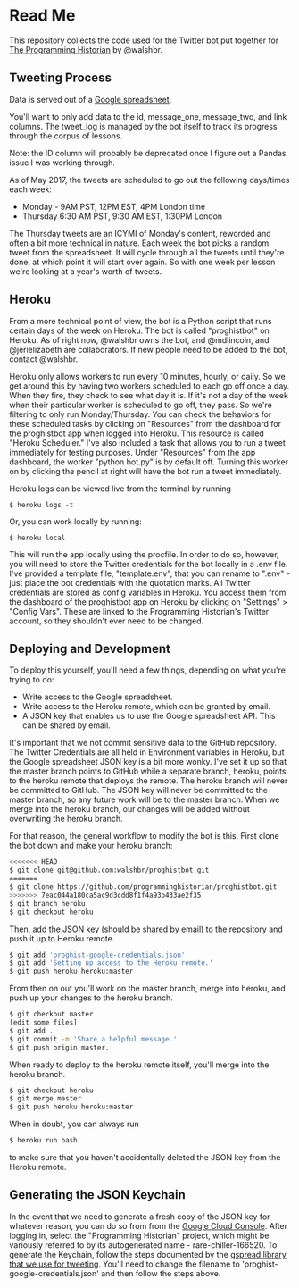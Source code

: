 # Read Me

This repository collects the code used for the Twitter bot put together for [The Programming Historian](programminghistorian.org) by @walshbr.

## Tweeting Process

Data is served out of a [Google spreadsheet](https://docs.google.com/spreadsheets/d/1o-C-3WwfcEYWipIFb112tkuM-XOI8pVVpA9_sag9Ph8/edit#gid=1625380994).

You'll want to only add data to the id, message_one, message_two, and link columns. The tweet_log is managed by the bot itself to track its progress through the corpus of lessons.

Note: the ID column will probably be deprecated once I figure out a Pandas issue I was working through.

As of May 2017, the tweets are scheduled to go out the following days/times each week:

* Monday - 9AM PST, 12PM EST, 4PM London time
* Thursday 6:30 AM PST, 9:30 AM EST, 1:30PM London

The Thursday tweets are an ICYMI of Monday's content, reworded and often a bit more technical in nature. Each week the bot picks a random tweet from the spreadsheet. It will cycle through all the tweets until they're done, at which point it will start over again. So with one week per lesson we're looking at a year's worth of tweets.

## Heroku

From a more technical point of view, the bot is a Python script that runs certain days of the week on Heroku. The bot is called "proghistbot" on Heroku. As of right now, @walshbr owns the bot, and @mdlincoln, and @jerielizabeth are collaborators. If new people need to be added to the bot, contact @walshbr.

Heroku only allows workers to run every 10 minutes, hourly, or daily. So we get around this by having two workers scheduled to each go off once a day. When they fire, they check to see what day it is. If it's not a day of the week when their particular worker is scheduled to go off, they pass. So we're filtering to only run Monday/Thursday. You can check the behaviors for these scheduled tasks by clicking on "Resources" from the dashboard for the proghistbot app when logged into Heroku. This resource is called "Heroku Scheduler." I've also included a task that allows you to run a tweet immediately for testing purposes. Under "Resources" from the app dashboard, the worker "python bot.py" is by default off. Turning this worker on by clicking the pencil at right will have the bot run a tweet immediately.

Heroku logs can be viewed live from the terminal by running

```
$ heroku logs -t
```

Or, you can work locally by running:

```
$ heroku local
```

This will run the app locally using the procfile. In order to do so, however, you will need to store the Twitter credentials for the bot locally in a .env file. I've provided a template file, "template.env", that you can rename to ".env" - just place the bot credentials with the quotation marks. All Twitter credentials are stored as config variables in Heroku. You access them from the dashboard of the proghistbot app on Heroku by clicking on "Settings" > "Config Vars". These are linked to the Programming Historian's Twitter account, so they shouldn't ever need to be changed.

## Deploying and Development

To deploy this yourself, you'll need a few things, depending on what you're trying to do:

* Write access to the Google spreadsheet.
* Write access to the Heroku remote, which can be granted by email.
* A JSON key that enables us to use the Google spreadsheet API. This can be shared by email.

It's important that we not commit sensitive data to the GitHub repository. The Twitter Credentials are all held in Environment variables in Heroku, but the Google spreadsheet JSON key is a bit more wonky. I've set it up so that the master branch points to GitHub while a separate branch, heroku, points to the heroku remote that deploys the remote. The heroku branch will never be committed to GitHub. The JSON key will never be committed to the master branch, so any future work will be to the master branch. When we merge into the heroku branch, our changes will be added without overwriting the heroku branch.  

For that reason, the general workflow to modify the bot is this. First clone the bot down and make your heroku branch:

```bash
<<<<<<< HEAD
$ git clone git@github.com:walshbr/proghistbot.git
=======
$ git clone https://github.com/programminghistorian/proghistbot.git
>>>>>>> 7eac044a180ca5ac9d3cdd8f1f4a93b433ae2f35
$ git branch heroku
$ git checkout heroku
```

Then, add the JSON key (should be shared by email) to the repository and push it up to Heroku remote.

```bash
$ git add 'proghist-google-credentials.json'
$ git add 'Setting up access to the Heroku remote.'
$ git push heroku heroku:master
```

From then on out you'll work on the master branch, merge into heroku, and push up your changes to the heroku branch.

```bash
$ git checkout master
[edit some files]
$ git add .
$ git commit -m 'Share a helpful message.'
$ git push origin master.
```

When ready to deploy to the heroku remote itself, you'll merge into the heroku branch.

```bash
$ git checkout heroku
$ git merge master
$ git push heroku heroku:master
```

When in doubt, you can always run
```bash
$ heroku run bash
```

to make sure that you haven't accidentally deleted the JSON key from the Heroku remote.

## Generating the JSON Keychain

In the event that we need to generate a fresh copy of the JSON key for whatever reason, you can do so from from the [Google Cloud Console](https://console.cloud.google.com/). After logging in, select the "Programming Historian" project, which might be variously referred to by its autogenerated name - rare-chiller-166520. To generate the Keychain, follow the steps documented by the [gspread library that we use for tweeting](http://gspread.readthedocs.io/en/latest/oauth2.html). You'll need to change the filename to 'proghist-google-credentials.json' and then follow the steps above.
